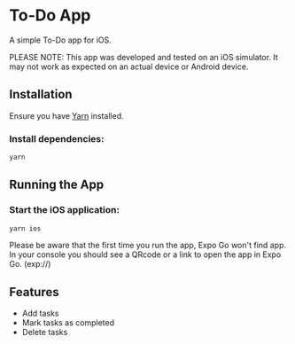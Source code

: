 # To-Do App

A simple To-Do app for iOS.

PLEASE NOTE: This app was developed and tested on an iOS simulator. It may not work as expected on an actual device or Android device.

## Installation

Ensure you have [Yarn](https://yarnpkg.com/) installed.

### Install dependencies:
```sh
yarn
```

## Running the App

### Start the iOS application:
```sh
yarn ios
```
Please be aware that the first time you run the app, Expo Go won't find app.
In your console you should see a QRcode or a link to open the app in Expo Go. (exp://)
## Features
- Add tasks
- Mark tasks as completed
- Delete tasks

